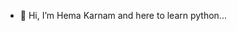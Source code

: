- 👋 Hi, I’m Hema Karnam and here to learn python...

<!---
hkarnam/hkarnam is a ✨ special ✨ repository because its `README.md` (this file) appears on your GitHub profile.
You can click the Preview link to take a look at your changes.
--->
